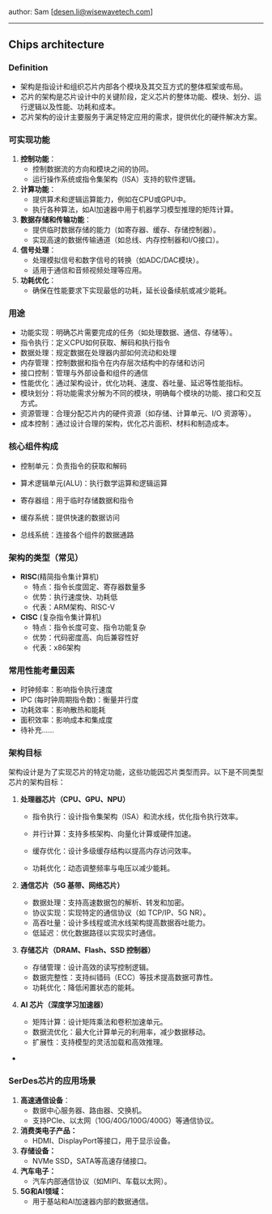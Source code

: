 author: Sam [desen.li@wisewavetech.com]

---

## Chips architecture

### Definition

* 架构是指设计和组织芯片内部各个模块及其交互方式的整体框架或布局。
* 芯片的架构是芯片设计中的关键阶段，定义芯片的整体功能、模块、划分、运行逻辑以及性能、功耗和成本。
* 芯片架构的设计主要服务于满足特定应用的需求，提供优化的硬件解决方案。



### 可实现功能

1. **控制功能**：
   * 控制数据流的方向和模块之间的协同。
   * 运行操作系统或指令集架构（ISA）支持的软件逻辑。
2. **计算功能**：
   - 提供算术和逻辑运算能力，例如在CPU或GPU中。
   - 执行各种算法，如AI加速器中用于机器学习模型推理的矩阵计算。
3. **数据存储和传输功能**：
   - 提供临时数据存储的能力（如寄存器、缓存、存储控制器）。
   - 实现高速的数据传输通道（如总线、内存控制器和I/O接口）。
4. **信号处理**：
   - 处理模拟信号和数字信号的转换（如ADC/DAC模块）。
   - 适用于通信和音频视频处理等应用。
5. **功耗优化**：
   - 确保在性能要求下实现最低的功耗，延长设备续航或减少能耗。

### 用途

* 功能实现：明确芯片需要完成的任务（如处理数据、通信、存储等）。
* 指令执行：定义CPU如何获取、解码和执行指令
* 数据处理：规定数据在处理器内部如何流动和处理
* 内存管理：控制数据和指令在内存层次结构中的存储和访问
* 接口控制：管理与外部设备和组件的通信
* 性能优化：通过架构设计，优化功耗、速度、吞吐量、延迟等性能指标。
* 模块划分：将功能需求分解为不同的模块，明确每个模块的功能、接口和交互方式。
* 资源管理：合理分配芯片内的硬件资源（如存储、计算单元、I/O 资源等）。
* 成本控制：通过设计合理的架构，优化芯片面积、材料和制造成本。

### 核心组件构成

* 控制单元：负责指令的获取和解码

* 算术逻辑单元(ALU)：执行数学运算和逻辑运算

* 寄存器组：用于临时存储数据和指令

* 缓存系统：提供快速的数据访问

* 总线系统：连接各个组件的数据通路

### 架构的类型（常见）

- **RISC**(精简指令集计算机)
  * 特点：指令长度固定、寄存器数量多
  * 优势：执行速度快、功耗低
  * 代表：ARM架构、RISC-V
- **CISC** (复杂指令集计算机)
  - 特点：指令长度可变、指令功能复杂
  - 优势：代码密度高、向后兼容性好
  - 代表：x86架构

### 常用性能考量因素

* 时钟频率：影响指令执行速度
* IPC (每时钟周期指令数)：衡量并行度 
* 功耗效率：影响散热和能耗
* 面积效率：影响成本和集成度
* 待补充......

### 架构目标

架构设计是为了实现芯片的特定功能，这些功能因芯片类型而异。以下是不同类型芯片的架构目标：

1. **处理器芯片（CPU、GPU、NPU）**
   * 指令执行：设计指令集架构（ISA）和流水线，优化指令执行效率。

   * 并行计算：支持多核架构、向量化计算或硬件加速。

   * 缓存优化：设计多级缓存结构以提高内存访问效率。

   * 功耗优化：动态调整频率与电压以减少能耗。

2. **通信芯片（5G 基带、网络芯片）**
   * 数据处理：支持高速数据包的解析、转发和加密。
   * 协议实现：实现特定的通信协议（如 TCP/IP、5G NR）。
   * 高吞吐量：设计多线程或流水线架构提高数据吞吐能力。
   * 低延迟：优化数据路径以实现实时通信。
   
3. **存储芯片（DRAM、Flash、SSD 控制器）**
   * 存储管理：设计高效的读写控制逻辑。
   * 数据完整性：支持纠错码（ECC）等技术提高数据可靠性。
   * 功耗优化：降低闲置状态的能耗。
   
4. **AI 芯片（深度学习加速器）**
   * 矩阵计算：设计矩阵乘法和卷积加速单元。
   * 数据流优化：最大化计算单元的利用率，减少数据移动。
   * 扩展性：支持模型的灵活加载和高效推理。

- 



### **SerDes芯片的应用场景**

1. **高速通信设备**：
   - 数据中心服务器、路由器、交换机。
   - 支持PCIe、以太网（10G/40G/100G/400G）等通信协议。
2. **消费类电子产品：**
   - HDMI、DisplayPort等接口，用于显示设备。
3. **存储设备：**
   - NVMe SSD，SATA等高速存储接口。
4. **汽车电子：**
   - 汽车内部通信协议（如MIPI、车载以太网）。
5. **5G和AI领域：**
   - 用于基站和AI加速器内部的数据通信。
